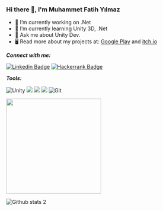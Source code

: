 ### Hi there 👋, I'm Muhammet Fatih Yılmaz

- 🔭 I’m currently working on .Net
- 🌱 I’m currently learning Unity 3D, .Net 
- 💬 Ask me about Unity Dev.
- :desktop_computer: Read more about my projects at: [Google Play](https://play.google.com/store/apps/developer?id=Muhammet+Fatih+Y%C4%B1lmaz) and [itch.io](https://cansix1.itch.io/)



***Connect with me:***

[![Linkedin Badge](https://img.shields.io/badge/-Linkedin-blue?style=flat-quare&labelColor=blue&logo=linkedin&logoColor=white&link=link)](https://www.linkedin.com/in/muhammetfatihyilmaz/) 
[![Hackerrank Badge](https://img.shields.io/badge/-HackerRank-green?style=flat-quare&labelColor=green&logo=Hackerrank&logoColor=white&link=link)](https://www.hackerrank.com/muhammet_yilmaz1) 

***Tools:***

![Unity](https://img.shields.io/badge/Unity%20-black?logo=unity) ![](https://img.shields.io/badge/%20-blueviolet?logo=csharp) ![](https://img.shields.io/badge/%20-informational?logo=.net) ![](https://img.shields.io/badge/Marmoset%20Hexels_3-red?logo=marmosethexels) ![Git](https://img.shields.io/badge/Git%20-gray?logo=git)

<img src="https://s10.gifyu.com/images/KumandaGif.gif" width="256">

![Github stats 2](https://github-readme-stats.vercel.app/api?username=MuhammetFatihYilmaz&show_icons=true&theme=radical)
